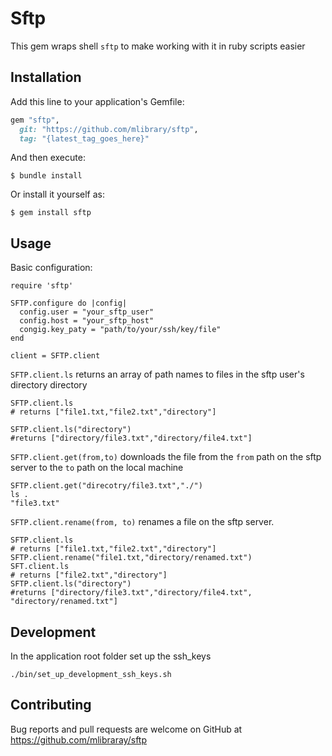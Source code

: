 # Sftp

This gem wraps shell `sftp` to make working with it in ruby scripts easier

## Installation

Add this line to your application's Gemfile:

```ruby
gem "sftp",
  git: "https://github.com/mlibrary/sftp",
  tag: "{latest_tag_goes_here}"
```

And then execute:

    $ bundle install

Or install it yourself as:

    $ gem install sftp

## Usage

Basic configuration:
```
require 'sftp'

SFTP.configure do |config|
  config.user = "your_sftp_user"
  config.host = "your_sftp_host"
  congig.key_paty = "path/to/your/ssh/key/file"
end

client = SFTP.client
```

`SFTP.client.ls` returns an array of path names to files in the sftp user's directory directory

```
SFTP.client.ls
# returns ["file1.txt,"file2.txt","directory"]

SFTP.client.ls("directory")
#returns ["directory/file3.txt","directory/file4.txt"]
```

`SFTP.client.get(from,to)` downloads the file from the `from` path on the sftp server to the `to` path on the local machine

```
SFTP.client.get("direcotry/file3.txt","./")
ls .
"file3.txt"
```

`SFTP.client.rename(from, to)` renames a file on the sftp server.
```
SFTP.client.ls
# returns ["file1.txt,"file2.txt","directory"]
SFTP.client.rename("file1.txt,"directory/renamed.txt")
SFT.client.ls
# returns ["file2.txt","directory"]
SFTP.client.ls("directory")
#returns ["directory/file3.txt","directory/file4.txt", "directory/renamed.txt"]
```

## Development

In the application root folder set up the ssh_keys
```
./bin/set_up_development_ssh_keys.sh
```

## Contributing

Bug reports and pull requests are welcome on GitHub at https://github.com/mlibraray/sftp
